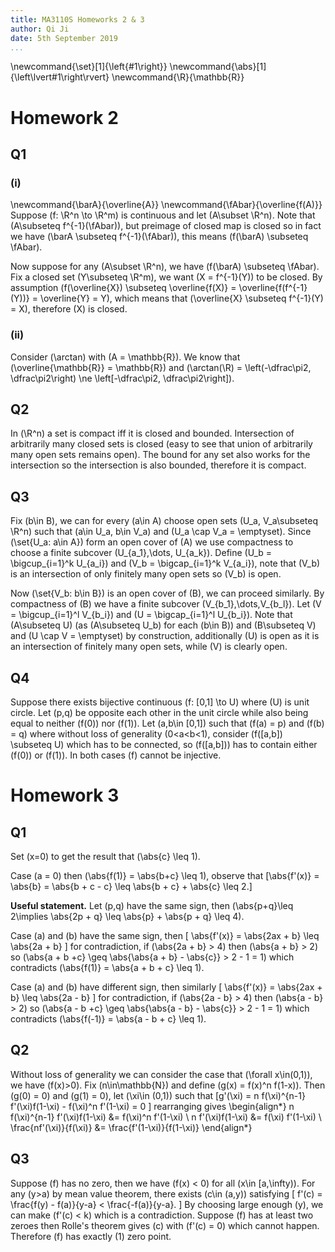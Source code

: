 ```yaml
---
title: MA3110S Homeworks 2 & 3
author: Qi Ji
date: 5th September 2019
...
```


\newcommand{\set}[1]{\left\{#1\right\}}
\newcommand{\abs}[1]{\left\lvert#1\right\rvert}
\newcommand{\R}{\mathbb{R}}

# Homework 2

## Q1

### (i)

\newcommand{\barA}{\overline{A}}
\newcommand{\fAbar}{\overline{f(A)}}
Suppose \(f: \R^n \to \R^m\) is continuous and let \(A\subset \R^n\).
Note that \(A\subseteq f^{-1}(\fAbar)\), but preimage of closed map is closed so in fact we have
\(\barA \subseteq f^{-1}(\fAbar)\), this means \(f(\barA) \subseteq \fAbar\).


Now suppose for any \(A\subset \R^n\), we have \(f(\barA) \subseteq \fAbar\).
Fix a closed set \(Y\subseteq \R^m\), we want \(X = f^{-1}(Y)\) to be closed.
By assumption \(f(\overline{X}) \subseteq \overline{f(X)} = \overline{f(f^{-1}(Y))} = \overline{Y} = Y\),
which means that \(\overline{X} \subseteq f^{-1}(Y) = X\), therefore \(X\) is closed.

### (ii)

Consider \(\arctan\) with \(A = \mathbb{R}\).
We know that \(\overline{\mathbb{R}} = \mathbb{R}\) and \(\arctan(\R) = \left(-\dfrac\pi2, \dfrac\pi2\right) \ne \left[-\dfrac\pi2, \dfrac\pi2\right]\).

## Q2

In \(\R^n\) a set is compact iff it is closed and bounded.
Intersection of arbitrarily many closed sets is closed (easy to see that union of arbitrarily many open sets remains open).
The bound for any set also works for the intersection so the intersection is also bounded, therefore it is compact.

## Q3

Fix \(b\in B\), we can for every \(a\in A\) choose open sets \(U_a, V_a\subseteq \R^n\) such that
\(a\in U_a, b\in V_a\) and \(U_a \cap V_a = \emptyset\).
Since \(\set{U_a: a\in A}\) form an open cover of \(A\) we use compactness to choose a finite subcover \(U_{a_1},\dots, U_{a_k}\).
Define \(U_b = \bigcup_{i=1}^k U_{a_i}\) and \(V_b = \bigcap_{i=1}^k V_{a_i}\), note that \(V_b\) is an intersection of only finitely many open sets so \(V_b\) is open.

Now \(\set{V_b: b\in B}\) is an open cover of \(B\), we can proceed similarly.
By compactness of \(B\) we have a finite subcover \(V_{b_1},\dots,V_{b_l}\).
Let \(V = \bigcup_{i=1}^l V_{b_i}\) and \(U = \bigcap_{i=1}^l U_{b_i}\).
Note that \(A\subseteq U\) (as \(A\subseteq U_b\) for each \(b\in B\)) and \(B\subseteq V\) and \(U \cap V = \emptyset\) by construction,
additionally \(U\) is open as it is an intersection of finitely many open sets, while \(V\) is clearly open.

## Q4

Suppose there exists bijective continuous \(f: [0,1] \to U\) where \(U\) is unit circle.
Let \(p,q\) be opposite each other in the unit circle while also being equal to neither \(f(0)\) nor \(f(1)\).
Let \(a,b\in [0,1]\) such that \(f(a) = p\) and \(f(b) = q\) where without loss of generality \(0<a<b<1\),
consider \(f([a,b]) \subseteq U\) which has to be connected, so \(f([a,b])\) has to contain either \(f(0)\) or \(f(1)\).
In both cases \(f\) cannot be injective.

# Homework 3

## Q1

Set \(x=0\) to get the result that \(\abs{c} \leq 1\).

Case \(a = 0\) then \(\abs{f(1)} = \abs{b+c} \leq 1\), observe that
\[\abs{f'(x)} = \abs{b} = \abs{b + c - c} \leq \abs{b + c} + \abs{c} \leq 2.\]

__Useful statement.__ Let \(p,q\) have the same sign, then \(\abs{p+q}\leq 2\implies \abs{2p + q} \leq \abs{p} + \abs{p + q} \leq 4\).

Case \(a\) and \(b\) have the same sign, then
\[ \abs{f'(x)} = \abs{2ax + b} \leq \abs{2a + b} \]
for contradiction, if \(\abs{2a + b} > 4\) then \(\abs{a + b} > 2\) so
\(\abs{a + b +c} \geq \abs{\abs{a + b} - \abs{c}} > 2 - 1 = 1\) which contradicts \(\abs{f(1)} = \abs{a + b + c} \leq 1\).

Case \(a\) and \(b\) have different sign, then similarly
\[ \abs{f'(x)} = \abs{2ax + b} \leq \abs{2a - b} \]
for contradiction, if \(\abs{2a - b} > 4\) then \(\abs{a - b} > 2\) so
\(\abs{a - b +c} \geq \abs{\abs{a - b} - \abs{c}} > 2 - 1 = 1\) which contradicts \(\abs{f(-1)} = \abs{a - b + c} \leq 1\).

## Q2

Without loss of generality we can consider the case that
\(\forall x\in(0,1)\), we have \(f(x)>0\).
Fix \(n\in\mathbb{N}\) and define \(g(x) = f(x)^n f(1-x)\).
Then \(g(0) = 0\) and \(g(1) = 0\), let \(\xi\in (0,1)\) such that
\[g'(\xi) = n f(\xi)^{n-1} f'(\xi)f(1-\xi) - f(\xi)^n f'(1-\xi) = 0 \]
rearranging gives
\begin{align*}
n f(\xi)^{n-1} f'(\xi)f(1-\xi) &= f(\xi)^n f'(1-\xi) \\
n f'(\xi)f(1-\xi) &= f(\xi) f'(1-\xi) \\
\frac{nf'(\xi)}{f(\xi)} &= \frac{f'(1-\xi)}{f(1-\xi)}
\end{align*}

## Q3

Suppose \(f\) has no zero, then we have \(f(x) < 0\) for all \(x\in [a,\infty)\).
For any \(y>a\) by mean value theorem, there exists \(c\in (a,y)\) satisfying
\[ f'(c) = \frac{f(y) - f(a)}{y-a} < \frac{-f(a)}{y-a}. \]
By choosing large enough \(y\), we can make \(f'(c) < k\) which is a contradiction.
Suppose \(f\) has at least two zeroes then Rolle's theorem gives \(c\) with \(f'(c) = 0\) which cannot happen.
Therefore \(f\) has exactly \(1\) zero point.
